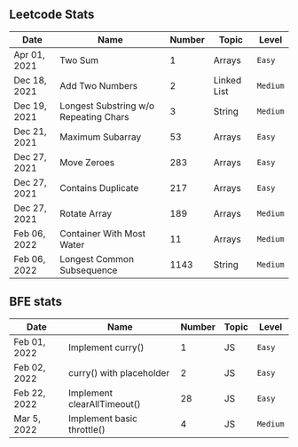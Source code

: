 ## Leetcode Stats

| Date         | Name                                  | Number | Topic       | Level    |
| ------------ | ------------------------------------- | ------ | ----------- | -------- |
| Apr 01, 2021 | Two Sum                               | 1      | Arrays      | `Easy`   |
| Dec 18, 2021 | Add Two Numbers                       | 2      | Linked List | `Medium` |
| Dec 19, 2021 | Longest Substring w/o Repeating Chars | 3      | String      | `Medium` |
| Dec 21, 2021 | Maximum Subarray                      | 53     | Arrays      | `Easy`   |
| Dec 27, 2021 | Move Zeroes                           | 283    | Arrays      | `Easy`   |
| Dec 27, 2021 | Contains Duplicate                    | 217    | Arrays      | `Easy`   |
| Dec 27, 2021 | Rotate Array                          | 189    | Arrays      | `Medium` |
| Feb 06, 2022 | Container With Most Water             | 11     | Arrays      | `Medium` |
| Feb 06, 2022 | Longest Common Subsequence            | 1143   | String      | `Medium` |

## BFE stats

| Date         | Name                     | Number | Topic | Level  |
| ------------ | ------------------------ | ------ | ----- | ------ |
| Feb 01, 2022 | Implement curry()        | 1      | JS    | `Easy` |
| Feb 02, 2022 | curry() with placeholder | 2      | JS    | `Easy` |
| Feb 22, 2022 | Implement clearAllTimeout() | 28      | JS    | `Easy` |
| Mar 5, 2022 | Implement basic throttle() | 4      | JS    | `Medium` |
